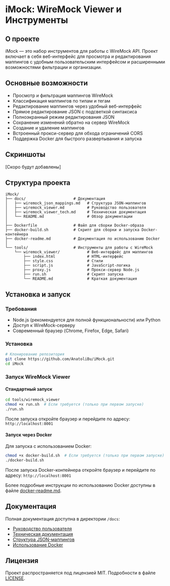 # iMock: WireMock Viewer и Инструменты

## О проекте

iMock — это набор инструментов для работы с WireMock API. Проект включает в себя веб-интерфейс для просмотра и редактирования маппингов с удобным пользовательским интерфейсом и расширенными возможностями фильтрации и организации.

## Основные возможности

- Просмотр и фильтрация маппингов WireMock
- Классификация маппингов по типам и тегам
- Редактирование маппингов через удобный веб-интерфейс
- Прямое редактирование JSON с подсветкой синтаксиса
- Полноэкранный режим редактирования JSON
- Сохранение изменений обратно на сервер WireMock
- Создание и удаление маппингов
- Встроенный прокси-сервер для обхода ограничений CORS
- Поддержка Docker для быстрого развертывания и запуска

## Скриншоты

[Скоро будут добавлены]

## Структура проекта

```
iMock/
├── docs/                     # Документация
│   ├── wiremock_json_mappings.md   # Структура JSON-маппингов
│   ├── wiremock_viewer.md          # Руководство пользователя
│   ├── wiremock_viewer_tech.md     # Техническая документация
│   └── README.md                   # Обзор документации
│
├── Dockerfile                # Файл для сборки Docker-образа
├── docker-build.sh           # Скрипт для сборки и запуска Docker-контейнера
├── docker-readme.md          # Документация по использованию Docker
│
└── tools/                    # Инструменты для работы с WireMock
    └── wiremock_viewer/            # Веб-интерфейс для маппингов
        ├── index.html              # HTML-интерфейс
        ├── style.css               # Стили
        ├── script.js               # JavaScript-логика
        ├── proxy.js                # Прокси-сервер Node.js
        ├── run.sh                  # Скрипт запуска
        └── README.md               # Краткая документация
```

## Установка и запуск

### Требования

- Node.js (рекомендуется для полной функциональности) или Python
- Доступ к WireMock-серверу
- Современный браузер (Chrome, Firefox, Edge, Safari)

### Установка

```bash
# Клонирование репозитория
git clone https://github.com/AnatoliBu/iMock.git
cd iMock
```

### Запуск WireMock Viewer

#### Стандартный запуск

```bash
cd tools/wiremock_viewer
chmod +x run.sh  # Если требуется (только при первом запуске)
./run.sh
```

После запуска откройте браузер и перейдите по адресу: `http://localhost:8001`

#### Запуск через Docker

Для запуска с использованием Docker:

```bash
chmod +x docker-build.sh  # Если требуется (только при первом запуске)
./docker-build.sh
```

После запуска Docker-контейнера откройте браузер и перейдите по адресу: `http://localhost:8001`

Более подробные инструкции по использованию Docker доступны в файле [docker-readme.md](docker-readme.md).

## Документация

Полная документация доступна в директории `/docs`:

- [Руководство пользователя](docs/wiremock_viewer.md)
- [Техническая документация](docs/wiremock_viewer_tech.md)
- [Структура JSON-маппингов](docs/wiremock_json_mappings.md)
- [Использование Docker](docker-readme.md)

## Лицензия

Проект распространяется под лицензией MIT. Подробности в файле [LICENSE](LICENSE). 
